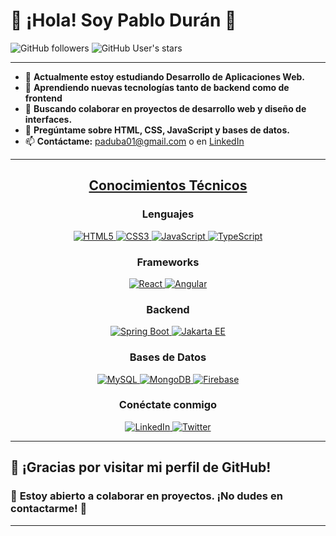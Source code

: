 # 🌟 **¡Hola! Soy Pablo Durán** 👋

![GitHub followers](https://img.shields.io/github/followers/Pablodb22?style=social) ![GitHub User's stars](https://img.shields.io/github/stars/Pablodb22?style=social)

---

- 🔭 **Actualmente estoy estudiando Desarrollo de Aplicaciones Web.**
- 🌱 **Aprendiendo nuevas tecnologías tanto de backend como de frontend**
- 👯 **Buscando colaborar en proyectos de desarrollo web y diseño de interfaces.**
- 💬 **Pregúntame sobre HTML, CSS, JavaScript y bases de datos.**
- 📫 **Contáctame:** [paduba01@gmail.com](mailto:paduba01@gmail.com) o en [LinkedIn](https://www.linkedin.com/in/pablo-dur%C3%A1n-ballesteros-17b036265/)

---

<h2 align="center"><u><b>Conocimientos Técnicos</b></u></h2>

<h3 align="center">Lenguajes</h3>
<p align="center">
  <a href="https://www.w3.org/html/" target="_blank"> 
    <img src="https://img.shields.io/badge/HTML5-E34F26?style=for-the-badge&logo=html5&logoColor=white" alt="HTML5"/> 
  </a>
  <a href="https://www.w3.org/Style/CSS/" target="_blank"> 
    <img src="https://img.shields.io/badge/CSS3-1572B6?style=for-the-badge&logo=css3&logoColor=white" alt="CSS3"/> 
  </a>
  <a href="https://developer.mozilla.org/en-US/docs/Web/JavaScript" target="_blank"> 
    <img src="https://img.shields.io/badge/JavaScript-F7DF1E?style=for-the-badge&logo=javascript&logoColor=black" alt="JavaScript"/> 
  </a>
  <a href="https://www.typescriptlang.org/" target="_blank"> 
    <img src="https://img.shields.io/badge/TypeScript-007ACC?style=for-the-badge&logo=typescript&logoColor=white" alt="TypeScript"/>
  </a>
</p>

<h3 align="center">Frameworks</h3>
<p align="center">
  <a href="https://reactjs.org/" target="_blank"> 
    <img src="https://img.shields.io/badge/React-61DAFB?style=for-the-badge&logo=react&logoColor=black" alt="React"/> 
  </a>
  <a href="https://angular.io/" target="_blank"> 
    <img src="https://img.shields.io/badge/Angular-DD0031?style=for-the-badge&logo=angular&logoColor=white" alt="Angular"/> 
  </a>
</p>

<h3 align="center">Backend</h3>
<p align="center">
  <a href="https://spring.io/" target="_blank"> 
    <img src="https://img.shields.io/badge/Spring%20Boot-6DB33F.svg?style=for-the-badge&logo=springboot&logoColor=white" alt="Spring Boot" /> 
  </a>
  <a href="https://jakarta.ee/" target="_blank"> 
    <img src="https://img.shields.io/badge/Jakarta%20EE-4EAA25.svg?style=for-the-badge&logo=jakarta&logoColor=white" alt="Jakarta EE" /> 
  </a>
</p>

<h3 align="center">Bases de Datos</h3>
<p align="center">
  <a href="https://www.mysql.org/" target="_blank"> 
    <img src="https://img.shields.io/badge/MySQL-005C84?style=for-the-badge&logo=mysql&logoColor=white" alt="MySQL"/> 
  </a>
  <a href="https://www.mongodb.com/" target="_blank"> 
    <img src="https://img.shields.io/badge/MongoDB-47A248.svg?style=for-the-badge&logo=mongodb&logoColor=white" alt="MongoDB"/> 
  </a>
  <a href="https://firebase.google.com/" target ="_blank"> 
    <img src="https://img.shields.io/badge/Firebase-FFCA28?style=for-the-badge&logo=firebase&logoColor=black" alt="Firebase"/> 
  </a>
</p>


<h3 align="center">Conéctate conmigo</h3>
<div style="margin-top:10px" align="center">
  <div>
    <a href="https://www.linkedin.com/in/pablo-dur%C3%A1n-ballesteros-17b036265/" target="_blank">
      <img src="https://img.shields.io/badge/LinkedIn-0A66C2.svg?style=for-the-badge&logo=linkedin&logoColor=white" alt="LinkedIn"/>
    </a>
    <a href="https://twitter.com/PabloDurán" target="_blank">
      <img src="https://img.shields.io/badge/Twitter-1DA1F2.svg?style=for-the-badge&logo=twitter&logoColor=white" alt="Twitter"/>
    </a>
  </div>
</div>



---

## 🎉 **¡Gracias por visitar mi perfil de GitHub!** 

### 🤝 **Estoy abierto a colaborar en proyectos. ¡No dudes en contactarme!** 🌟

---
